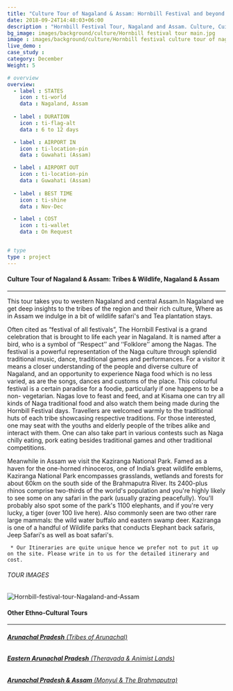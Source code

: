 ```yaml
---
title: "Culture Tour of Nagaland & Assam: Hornbill Festival and beyond | 6 to 12 days"
date: 2018-09-24T14:48:03+06:00
description : "Hornbill Festival Tour, Nagaland and Assam. Culture, Cuisine and Wildlife of Assam and Nagaland"
bg_image: images/background/culture/Hornbill festival tour main.jpg
image : images/background/culture/Hornbill festival culture tour of nagaland and assam.jpg
live_demo : 
case_study : 
category: December
Weight: 5

# overview
overview:
  - label : STATES
    icon : ti-world
    data : Nagaland, Assam
    
  - label : DURATION
    icon : ti-flag-alt
    data : 6 to 12 days

  - label : AIRPORT IN
    icon : ti-location-pin
    data : Guwahati (Assam)

  - label : AIRPORT OUT
    icon : ti-location-pin
    data : Guwahati (Assam)
    
  - label : BEST TIME
    icon : ti-shine
    data : Nov-Dec

  - label : COST
    icon : ti-wallet
    data : On Request


# type
type : project
---
```


#### Culture Tour of Nagaland & Assam: Tribes & Wildlife, Nagaland & Assam

---

This tour takes you to western Nagaland and central Assam.In Nagaland we get deep insights to the tribes of the region and their rich culture, Where as in Assam we indulge in a bit of wildlife safari's and Tea plantation stays.

 Often cited as “festival of all festivals”, The Hornbill Festival is a grand celebration that is brought to life each year in Nagaland. It is named after a bird, who is a symbol of ‘‘Respect’’ and ‘‘Folklore’’ among the Nagas. The festival is a powerful representation of the Naga culture through splendid traditional music, dance, traditional games and performances. For a  visitor it means a closer understanding of the people and diverse culture of Nagaland, and an opportunity to experience Naga food which is no less varied, as are the songs, dances and customs of the place. This colourful festival is a certain paradise for a foodie, particularly if one happens to be a non- vegetarian. Nagas love to feast and feed, and at Kisama one can try all kinds of Naga traditional food and also watch them being made during the Hornbill Festival days. Travellers are welcomed warmly to the traditional huts of each tribe showcasing respective traditions. For those interested, one may seat with the youths and elderly people of the tribes alike and interact with them. One can also take part in various contests such as Naga chilly eating, pork eating besides traditional games and other traditional competitions.

 Meanwhile in Assam we visit the Kaziranga National Park. Famed as a haven for the one-horned rhinoceros, one of India’s great wildlife emblems, Kaziranga National Park encompasses grasslands, wetlands and forests for about 60km on the south side of the Brahmaputra River. Its 2400-plus rhinos comprise two-thirds of the world's population and you're highly likely to see some on any safari in the park (usually grazing peacefully). You'll probably also spot some of the park's 1100 elephants, and if you're very lucky, a tiger (over 100 live here). Also commonly seen are two other rare large mammals: the wild water buffalo and eastern swamp deer. Kaziranga is one of a handful of Wildlife parks that conducts Elephant back safaris, Jeep Safari's as well as boat safari's. 



``` * Our Itineraries are quite unique hence we prefer not to put it up on the site. Please write in to us for the detailed itinerary and cost.```

###### TOUR IMAGES

![Hornbill-festival-tour-Nagaland-and-Assam](/images/background/culture/hornbill-festival-gallery.jpg)

#### Other Ethno-Cultural Tours

---

###### [**Arunachal Pradesh** (Tribes of Arunachal)](/culture/culture-tour-arunachal-pradesh/) 
###### [**Eastern Arunachal Pradesh** (Theravada & Animist Lands)](/culture/culture-tour-eastern-arunachal-pradesh/)  
###### [**Arunachal Pradesh & Assam** (Monyul & The Brahmaputra)](/culture/culture-tour-western-arunachal-pradesh/) 
